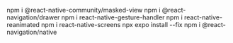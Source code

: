 npm i @react-native-community/masked-view
npm i @react-navigation/drawer
npm i react-native-gesture-handler
npm i react-native-reanimated
npm i react-native-screens
npx expo install --fix
npm i @react-navigation/native